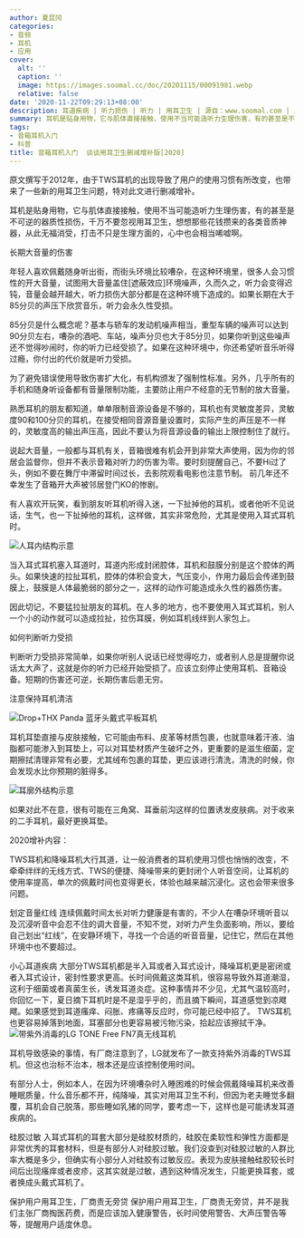 ```yaml
---
author: 夏昆冈
categories:
- 音频
- 耳机
- 应用
cover:
  alt: ''
  caption: ''
  image: https://images.soomal.cc/doc/20201115/00091981.webp
  relative: false
date: '2020-11-22T09:29:13+08:00'
description: 耳道疾病 | 听力损伤 | 听力 | 用耳卫生 | 源自：www.soomal.com | 版权：原创 |  平均/总评分：08.55/513
summary: 耳机是贴身用物，它与肌体直接接触，使用不当可能造听力生理伤害，有的甚至是不可逆的器质性损伤，千万不要忽视用耳卫生…原文撰写于2012年，由于TWS耳机的出现导致了用户的使用习惯有所改变，也带来了一些新的用耳卫生问题，特对此文进行删减增补。
tags:
- 音箱耳机入门
- 科普
title: 音箱耳机入门  谈谈用耳卫生删减增补版[2020]
---
```


原文撰写于2012年，由于TWS耳机的出现导致了用户的使用习惯有所改变，也带来了一些新的用耳卫生问题，特对此文进行删减增补。



耳机是贴身用物，它与肌体直接接触，使用不当可能造听力生理伤害，有的甚至是不可逆的器质性损伤，千万不要忽视用耳卫生，想想那些花钱攒来的各类音质神器，从此无福消受，打击不只是生理方面的，心中也会相当唏嘘啊。



长期大音量的伤害



年轻人喜欢佩戴随身听出街，而街头环境比较嘈杂，在这种环境里，很多人会习惯性的开大音量，试图用大音量盖住[遮蔽效应]环境噪声，久而久之，听力会变得迟钝，音量会越开越大，听力损伤大部分都是在这种环境下造成的。如果长期在大于85分贝的声压下欣赏音乐，听力会永久性受损。



85分贝是什么概念呢？基本与轿车的发动机噪声相当，重型车辆的噪声可以达到90分贝左右，嘈杂的酒吧、车站，噪声分贝也大于85分贝，如果你听到这些噪声还不觉得吵闹时，你的听力已经受损了。如果在这种环境中，你还希望听音乐听得过瘾，你付出的代价就是听力受损。



为了避免错误使用导致伤害扩大化，有机构颁发了强制性标准。另外，几乎所有的手机和随身听设备都有音量限制功能，主要防止用户不经意的无节制的放大音量。



熟悉耳机的朋友都知道，单单限制音源设备是不够的，耳机也有灵敏度差异，灵敏度90和100分贝的耳机，在接受相同音源音量设置时，实际产生的声压是不一样的，灵敏度高的输出声压高，因此不要认为将音源设备的输出上限控制住了就行。



说起大音量，一般都与耳机有关，音箱很难有机会开到非常大声使用，因为你的邻居会监督你，但并不表示音箱对听力的伤害为零。要时刻提醒自己，不要Hi过了头，例如不要在舞厅中滞留时间过长，去影院观看电影也注意节制。 前几年还不幸发生了音箱开大声被邻居登门KO的惨剧。



有人喜欢开玩笑，看到朋友听耳机听得入迷，一下扯掉他的耳机，或者他听不见说话，生气，也一下扯掉他的耳机，这样做，其实非常危险，尤其是使用入耳式耳机时。



![人耳内结构示意](https://images.soomal.cc/doc/20090418/00001127.webp)



当入耳式耳机塞入耳道时，耳道内形成封闭腔体，耳机和鼓膜分别是这个腔体的两头。如果快速的拉扯耳机，腔体的体积会变大，气压变小，作用力最后会传递到鼓膜上，鼓膜是人体最脆弱的部分之一，这样的动作可能造成永久性的器质伤害。



因此切记，不要猛拉扯朋友的耳机。在人多的地方，也不要使用入耳式耳机，别人一个小的动作就可以造成拉扯，拉伤耳膜，例如耳机线绊到人家包上。



如何判断听力受损



判断听力受损非常简单，如果你听别人说话已经觉得吃力，或者别人总是提醒你说话太大声了，这就是你的听力已经开始受损了。应该立刻停止使用耳机、音箱设备。短期的伤害还可逆，长期伤害后患无穷。



注意保持耳机清洁



![Drop+THX Panda 蓝牙头戴式平板耳机](https://images.soomal.cc/doc/20201012/00091468.webp)



耳机耳垫直接与皮肤接触，它可能由布料、皮革等材质包裹，也就意味着汗液、油脂都可能渗入到耳垫上，可以对耳垫材质产生破坏之外，更重要的是滋生细菌，定期擦拭清理非常有必要，尤其绒布包裹的耳垫，更应该进行清洗，清洗的时候，你会发现水比你预期的脏得多。



![耳廓外结构示意](https://images.soomal.cc/doc/20090418/00001126.webp)



如果对此不在意，很有可能在三角窝、耳垂前沟这样的位置诱发皮肤病。对于收来的二手耳机，最好更换耳垫。



2020增补内容：



TWS耳机和降噪耳机大行其道，让一般消费者的耳机使用习惯也悄悄的改变，不牵牵绊绊的无线方式、TWS的便捷、降噪带来的更封闭个人听音空间，让耳机的使用率提高，单次的佩戴时间也变得更长，体验也越来越沉浸化。这也会带来很多问题。

划定音量红线
连续佩戴时间太长对听力健康是有害的，不少人在嘈杂环境听音以及沉浸听音中会忍不住的调大音量，不知不觉，对听力产生负面影响，所以，要给自己划出“红线”，在安静环境下，寻找一个合适的听音音量，记住它，然后在其他环境中也不要超过。

小心耳道疾病
大部分TWS耳机都是半入耳或者入耳式设计，降噪耳机更是密闭或者入耳式设计，密封性要求更高。长时间佩戴这类耳机，很容易导致外耳道潮湿，这利于细菌或者真菌生长，诱发耳道炎症。这种事情并不少见，尤其气温较高时，你回忆一下，夏日摘下耳机时是不是湿乎乎的，而且摘下瞬间，耳道感觉到凉飕飕。如果感觉到耳道瘙痒、闷胀、疼痛等反应时，你可能已经中招了。
TWS耳机也更容易掉落到地面，耳塞部分也更容易被污物污染，拾起应该擦拭干净。
![带紫外消毒的LG TONE Free FN7真无线耳机](https://images.soomal.cc/doc/20201115/00091982.webp)




耳机导致感染的事情，有厂商注意到了，LG就发布了一款支持紫外消毒的TWS耳机。但这也治标不治本，根本还是应该控制使用时间。

有部分人士，例如本人，在因为环境嘈杂时入睡困难的时候会佩戴降噪耳机来改善睡眠质量，什么音乐都不开，纯降噪，其实对用耳卫生不利，但因为老夫睡觉多翻覆，耳机会自己脱落，那些睡如乳猪的同学，要考虑一下，这样也是可能诱发耳道疾病的。

硅胶过敏
入耳式耳机的耳套大部分是硅胶材质的，硅胶在柔软性和弹性方面都是非常优秀的耳套材料，但是有部分人对硅胶过敏。我们没查到对硅胶过敏的人群比率大概是多少，但确实有小部分人对硅胶有过敏反应。表现为皮肤接触硅胶较长时间后出现瘙痒或者皮疹，这其实就是过敏，遇到这种情况发生，只能更换耳套，或者换成头戴式耳机了。

保护用户用耳卫生，厂商责无旁贷
保护用户用耳卫生，厂商责无旁贷，并不是我们主张厂商掏医药费，而是应该加入健康警告，长时间使用警告、大声压警告等等，提醒用户适度休息。